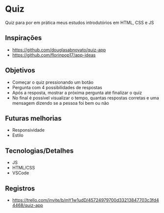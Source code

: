 # Quiz
Quiz para por em prática meus estudos introdutórios em HTML, CSS e JS

## Inspirações
- https://github.com/douglasabnovato/quiz-app
- https://github.com/florinpop17/app-ideas </br>

## Objetivos
- Começar o quiz pressionando um botão
- Pergunta com 4 possibilidades de respostas
- Após a resposta, mostrar a próxima pergunta até finalizar o quiz
- No final é possível visualizar o tempo, quantas respostas corretas e uma mensagem dizendo se a pessoa foi bem ou não

## Futuras melhorias
- Responsividade
- Estilo

## Tecnologias/Detalhes
- JS
- HTML/CSS
- VSCode

## Registros
- https://trello.com/invite/b/mY1w1udD/45724979700d33213847703c3fd44468/quiz-app

